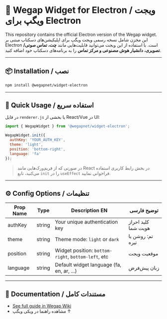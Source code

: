 # 💬 Wegap Widget for Electron / ویجت ویگپ برای Electron

This repository contains the official Electron version of the Wegap widget.  
این مخزن شامل نسخه رسمی ویجت ویگپ برای اپلیکیشن‌های دسکتاپ مبتنی بر Electron است. با استفاده از این ویجت می‌توانید قابلیت‌هایی مانند **چت، تماس صوتی/تصویری، دانشیار هوش مصنوعی و مرکز تماس** را به برنامه‌های دسکتاپ خود اضافه کنید.

---

## 📦 Installation / نصب

```bash
npm install @wegapnet/widget-electron
```

---

## 🚀 Quick Usage / استفاده سریع

در فایل `renderer.js` یا بخشی از React/Vue در UI:

```js
import { WegapWidget } from '@wegapnet/widget-electron';

WegapWidget.init({
  authKey: 'YOUR_AUTH_KEY',
  theme: 'light',
  position: 'bottom-right',
  language: 'fa'
});
```

> در صورتی که از فریم‌ورک‌هایی مانند React در بخش رابط کاربری استفاده می‌کنید، تابع `init` را در `useEffect` فراخوانی نمایید.

---

## ⚙️ Config Options / تنظیمات

| Prop Name | Type   | Description EN                                      | توضیح فارسی |
|-----------|--------|------------------------------------------------------|--------------|
| authKey   | string | Your unique authentication key                      | کلید احراز هویت شما |
| theme     | string | Theme mode: `light` or `dark`                       | تم: روشن یا تیره |
| position  | string | Widget position: `bottom-right`, `bottom-left`, etc | موقعیت ویجت |
| language  | string | Default widget language (fa, en, ar, ...)           | زبان پیش‌فرض |

---

## 📄 Documentation / مستندات کامل

- [See full guide in Wegap Wiki](https://wegap.net/wiki/electron/نصب-و-راه-اندازی/راهنمای-ویجت-ویگپ/دانشیار-ویگپ-id-8918)
- مشاهده راهنما در ویکی ویگپ ↑
